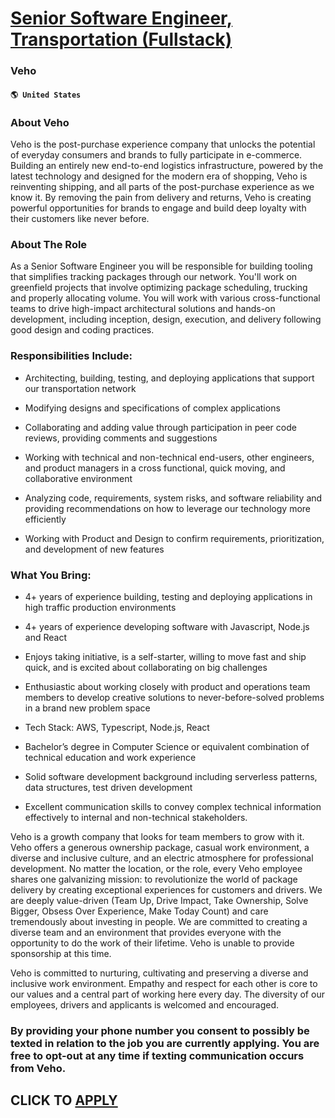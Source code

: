 # [Senior Software Engineer, Transportation (Fullstack)](https://www.remotewlb.com/apply/senior-software-engineer-transportation-fullstack-50348)  
### Veho  
#### `🌎 United States`  

### About Veho

Veho is the post-purchase experience company that unlocks the potential of everyday consumers and brands to fully participate in e-commerce. Building an entirely new end-to-end logistics infrastructure, powered by the latest technology and designed for the modern era of shopping, Veho is reinventing shipping, and all parts of the post-purchase experience as we know it. By removing the pain from delivery and returns, Veho is creating powerful opportunities for brands to engage and build deep loyalty with their customers like never before.

### About The Role

As a Senior Software Engineer you will be responsible for building tooling that simplifies tracking packages through our network. You'll work on greenfield projects that involve optimizing package scheduling, trucking and properly allocating volume. You will work with various cross-functional teams to drive high-impact architectural solutions and hands-on development, including inception, design, execution, and delivery following good design and coding practices.

### Responsibilities Include:

  * Architecting, building, testing, and deploying applications that support our transportation network

  * Modifying designs and specifications of complex applications

  * Collaborating and adding value through participation in peer code reviews, providing comments and suggestions

  * Working with technical and non-technical end-users, other engineers, and product managers in a cross functional, quick moving, and collaborative environment

  * Analyzing code, requirements, system risks, and software reliability and providing recommendations on how to leverage our technology more efficiently

  * Working with Product and Design to confirm requirements, prioritization, and development of new features

### What You Bring:

  * 4+ years of experience building, testing and deploying applications in high traffic production environments

  * 4+ years of experience developing software with Javascript, Node.js and React

  * Enjoys taking initiative, is a self-starter, willing to move fast and ship quick, and is excited about collaborating on big challenges

  * Enthusiastic about working closely with product and operations team members to develop creative solutions to never-before-solved problems in a brand new problem space

  * Tech Stack: AWS, Typescript, Node.js, React

  * Bachelor’s degree in Computer Science or equivalent combination of technical education and work experience

  * Solid software development background including serverless patterns, data structures, test driven development

  * Excellent communication skills to convey complex technical information effectively to internal and non-technical stakeholders.

Veho is a growth company that looks for team members to grow with it. Veho offers a generous ownership package, casual work environment, a diverse and inclusive culture, and an electric atmosphere for professional development. No matter the location, or the role, every Veho employee shares one galvanizing mission: to revolutionize the world of package delivery by creating exceptional experiences for customers and drivers. We are deeply value-driven (Team Up, Drive Impact, Take Ownership, Solve Bigger, Obsess Over Experience, Make Today Count) and care tremendously about investing in people. We are committed to creating a diverse team and an environment that provides everyone with the opportunity to do the work of their lifetime. Veho is unable to provide sponsorship at this time.

Veho is committed to nurturing, cultivating and preserving a diverse and inclusive work environment. Empathy and respect for each other is core to our values and a central part of working here every day. The diversity of our employees, drivers and applicants is welcomed and encouraged.

### By providing your phone number you consent to possibly be texted in relation to the job you are currently applying. You are free to opt-out at any time if texting communication occurs from Veho.

  
## CLICK TO [APPLY](https://www.remotewlb.com/apply/senior-software-engineer-transportation-fullstack-50348)

